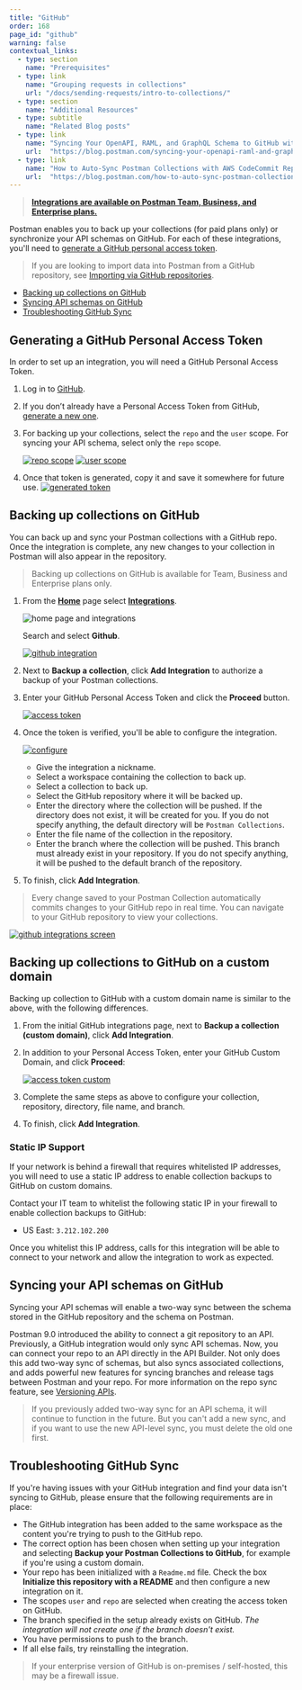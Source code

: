 ```yaml
---
title: "GitHub"
order: 168
page_id: "github"
warning: false
contextual_links:
  - type: section
    name: "Prerequisites"
  - type: link
    name: "Grouping requests in collections"
    url: "/docs/sending-requests/intro-to-collections/"
  - type: section
    name: "Additional Resources"
  - type: subtitle
    name: "Related Blog posts"
  - type: link
    name: "Syncing Your OpenAPI, RAML, and GraphQL Schema to GitHub with Postman"
    url:  "https://blog.postman.com/syncing-your-openapi-raml-and-graphql-schema-to-github-with-postman/"
  - type: link
    name: "How to Auto-Sync Postman Collections with AWS CodeCommit Repositories"
    url:  "https://blog.postman.com/how-to-auto-sync-postman-collections-with-aws-codecommit-repositories/"
---
```


> __[Integrations are available on Postman Team, Business, and Enterprise plans.](https://www.postman.com/pricing)__

Postman enables you to back up your collections (for paid plans only) or synchronize your API schemas on GitHub. For each of these integrations, you'll need to [generate a GitHub personal access token](#generating-a-github-personal-access-token).

> If you are looking to import data into Postman from a GitHub repository, see [Importing via GitHub repositories](/docs/getting-started/importing-and-exporting-data/#importing-via-github-repositories).

* [Backing up collections on GitHub](#backing-up-collections-on-github)
* [Syncing API schemas on GitHub](#syncing-your-api-schemas-on-github)
* [Troubleshooting GitHub Sync](#troubleshooting-github-sync)

## Generating a GitHub Personal Access Token

In order to set up an integration, you will need a GitHub Personal Access Token.

1. Log in to [GitHub](https://github.com/).

1. If you don’t already have a Personal Access Token from GitHub, [generate a new one](https://github.com/settings/tokens).

1. For backing up your collections, select the `repo` and the `user` scope. For syncing your API schema, select only the `repo` scope.

   [![repo scope](https://assets.postman.com/postman-docs/WS-integrations-github-repo-scope.png)](https://assets.postman.com/postman-docs/WS-integrations-github-repo-scope.png)
   [![user scope](https://assets.postman.com/postman-docs/WS-integrations-github-user-scope.png)](https://assets.postman.com/postman-docs/WS-integrations-github-user-scope.png)

1. Once that token is generated, copy it and save it somewhere for future use.
   [![generated token](https://assets.postman.com/postman-docs/WS-integrations-github-generated-token.png)](https://assets.postman.com/postman-docs/WS-integrations-github-generated-token.png)

## Backing up collections on GitHub

 You can back up and sync your Postman collections with a GitHub repo. Once the integration is complete, any new changes to your collection in Postman will also appear in the repository.

 > Backing up collections on GitHub is available for Team, Business and Enterprise plans only.

1. From the **[Home](https://go.postman.co/home)** page select **[Integrations](https://go.postman.co/integrations)**.

    ![home page and integrations](https://assets.postman.com/postman-docs/home-integrations.jpg)

    Search and select **Github**.

    [![github integration](https://assets.postman.com/postman-docs/integrations-github1.jpg)](https://assets.postman.com/postman-docs/integrations-github1.jpg)

1. Next to **Backup a collection**, click **Add Integration** to authorize a backup of your Postman collections.

1. Enter your GitHub Personal Access Token and click the **Proceed** button.

   [![access token](https://assets.postman.com/postman-docs/integrations-github-schema-pat.jpg)](https://assets.postman.com/postman-docs/integrations-github-schema-pat.jpg)

1. Once the token is verified, you'll be able to configure the integration.

   [![configure](https://assets.postman.com/postman-docs/integrations-github-add.jpg)](https://assets.postman.com/postman-docs/integrations-github-add.jpg)

   * Give the integration a nickname.
   * Select a workspace containing the collection to back up.
   * Select a collection to back up.
   * Select the GitHub repository where it will be backed up.
   * Enter the directory where the collection will be pushed. If the directory does not exist, it will be created for you. If you do not specify anything, the default directory will be `Postman Collections`.
   * Enter the file name of the collection in the repository.
   * Enter the branch where the collection will be pushed. This branch must already exist in your repository. If you do not specify anything, it will be pushed to the default branch of the repository.

1. To finish, click **Add Integration**.

> Every change saved to your Postman Collection automatically commits changes to your GitHub repo in real time. You can navigate to your GitHub repository to view your collections.

[![github integrations screen](https://assets.postman.com/postman-docs/Github_Integrations5.png)](https://assets.postman.com/postman-docs/Github_Integrations5.png)

## Backing up collections to GitHub on a custom domain

Backing up collection to GitHub with a custom domain name is similar to the above, with the following differences.

1. From the initial GitHub integrations page, next to **Backup a collection (custom domain)**, click **Add Integration**.

1. In addition to your Personal Access Token, enter your GitHub Custom Domain, and click **Proceed**:

   [![access token custom](https://assets.postman.com/postman-docs/integrations-github-custom-domain-pat.jpg)](https://assets.postman.com/postman-docs/integrations-github-custom-domain-pat.jpg)

1. Complete the same steps as above to configure your collection, repository, directory, file name, and branch.

1. To finish, click **Add Integration**.

### Static IP Support

If your network is behind a firewall that requires whitelisted IP addresses, you will need to use a static IP address to enable collection backups to GitHub on custom domains.

Contact your IT team to whitelist the following static IP in your firewall to enable collection backups to GitHub:

* US East: `3.212.102.200`

Once you whitelist this IP address, calls for this integration will be able to connect to your network and allow the integration to work as expected.

## Syncing your API schemas on GitHub

Syncing your API schemas will enable a two-way sync between the schema stored in the GitHub repository and the schema on Postman.

Postman 9.0 introduced the ability to connect a git repository to an API. Previously, a GitHub integration would only sync API schemas. Now, you can connect your repo to an API directly in the API Builder. Not only does this add two-way sync of schemas, but also syncs associated collections, and adds powerful new features for syncing branches and release tags between Postman and your repo. For more information on the repo sync feature, see [Versioning APIs](/docs/designing-and-developing-your-api/versioning-an-api/).

> If you previously added two-way sync for an API schema, it will continue to function in the future. But you can't add a new sync, and if you want to use the new API-level sync, you must delete the old one first.

## Troubleshooting GitHub Sync

If you're having issues with your GitHub integration and find your data isn't syncing to GitHub, please ensure that the following requirements are in place:

* The GitHub integration has been added to the same workspace as the content you're trying to push to the GitHub repo.
* The correct option has been chosen when setting up your integration and selecting __Backup your Postman Collections to GitHub__, for example if you're using a custom domain.
* Your repo has been initialized with a `Readme.md` file. Check the box __Initialize this repository with a README__ and then configure a new integration on it.
* The scopes `user` and `repo` are selected when creating the access token on GitHub.
* The branch specified in the setup already exists on GitHub. _The integration will not create one if the branch doesn't exist._
* You have permissions to push to the branch.
* If all else fails, try reinstalling the integration.

> If your enterprise version of GitHub is on-premises / self-hosted, this may be a firewall issue.
